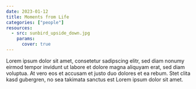 ```yaml
---
date: 2023-01-12
title: Moments from Life
categories: ["people"]
resources:
  - src: sunbird_upside_down.jpg
    params:
      cover: true
---
```


Lorem ipsum dolor sit amet, consetetur sadipscing elitr, sed diam nonumy eirmod tempor invidunt ut labore et dolore magna aliquyam erat, sed diam voluptua. At vero eos et accusam et justo duo dolores et ea rebum. Stet clita kasd gubergren, no sea takimata sanctus est Lorem ipsum dolor sit amet.
